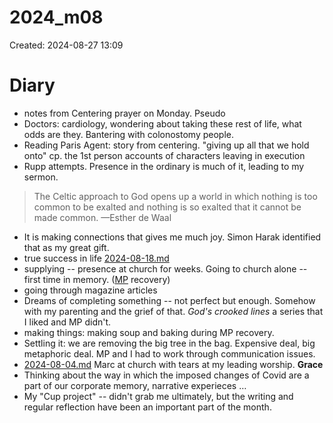 # 2024_m08
Created: 2024-08-27 13:09


# Diary 

- notes from Centering prayer on Monday. Pseudo
- Doctors: cardiology, wondering about taking these rest of life, what odds are they. Bantering with colonostomy people.
- Reading Paris Agent: story from centering. "giving up all that we hold onto" cp. the 1st person accounts of characters leaving in execution
- Rupp attempts. Presence in the ordinary is much of it, leading to my sermon.

> The Celtic approach to God opens up a world in which nothing is too common to be exalted and nothing is so exalted that it cannot be made common. —Esther de Waal

- It is making connections that gives me much joy. Simon Harak identified that as my great gift.
- true success in life [2024-08-18.md](2024-08-18.md)
- supplying -- presence at church for weeks. Going to church alone -- first time in memory. ([MP](/MP.md) recovery)
- going through magazine articles
- Dreams of completing something -- not perfect but enough. Somehow with my parenting and the grief of that. *God's crooked lines* a series that I liked and MP didn't.
- making things: making soup and baking during MP recovery.  
- Settling it: we are removing the big tree in the bag. Expensive deal, big metaphoric deal. MP and I had to work through communication issues.
-  [2024-08-04.md](2024-08-04.md) Marc at church with tears at my leading worship. **Grace**
-  Thinking about the way in which the imposed changes of Covid are a part of our corporate memory, narrative experieces …
- My "Cup project" -- didn't grab me ultimately, but the writing and regular reflection have been an important part of the month.
